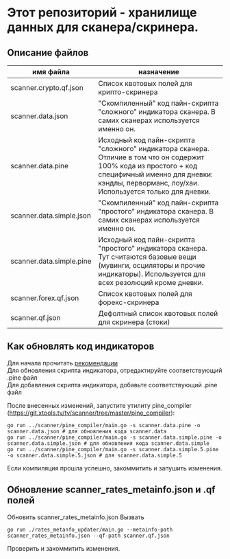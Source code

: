 ﻿# Этот репозиторий - хранилище данных для сканера/скринера.

## Описание файлов
| имя файла | назначение |
|---|---|
| scanner.crypto.qf.json  | Список квотовых полей для крипто-скринера |
| scanner.data.json  | "Скомпиленный" код пайн-скрипта "сложного" индикатора сканера. В самих сканерах используется именно он. |
| scanner.data.pine  | Исходный код пайн-скрипта "сложного" индикатора сканера. Отличие в том что он содержит 100% кода из простого + код специфичный именно для дневки: кэндлы, перворманс, лоу/хаи. Используется только для дневки. |
| scanner.data.simple.json  | "Скомпиленный" код пайн-скрипта "простого" индикатора сканера. В самих сканерах используется именно он. |
| scanner.data.simple.pine  | Исходный код пайн-скрипта "простого" индикатора сканера. Тут считаются базовые вещи (мувинги, осциляторы и прочие индикаторы). Используется для всех резолюций кроме дневки. |
| scanner.forex.qf.json  | Список квотовых полей для форекс-скринера |
| scanner.qf.json  | Дефолтный список квотовых полей для скринера (стоки) |


## Как обновлять код индикаторов
Для начала прочитать [рекомендации](BEST_PRACTICES.md)  
Для обновления скрипта индикатора, отредактируйте соответствующий .pine файл  
Для добавления скрипта индикатора, добавьте соответствующий .pine файл  

После внесенных изменений, запустите утилиту pine_compiler (https://git.xtools.tv/tv/scanner/tree/master/pine_compiler):
```shell
go run ../scanner/pine_compiler/main.go -s scanner.data.pine -o scanner.data.json # для обновления кода scanner.data
go run ../scanner/pine_compiler/main.go -s scanner.data.simple.pine -o scanner.data.simple.json # для обновления кода scanner.data.simple
go run ../scanner/pine_compiler/main.go -s scanner.data.simple.5.pine -o scanner.data.simple.5.json # для scanner.data.simple.5
```

Если компиляция прошла успешно, закоммитить и запушить изменения.

## Обновление scanner_rates_metainfo.json и .qf полей
Обновить scanner_rates_metainfo.json
Вызвать
```shell
go run ./rates_metanfo_updater/main.go --metainfo-path scanner_rates_metainfo.json --qf-path scanner.qf.json
```
Проверить и закоммитить изменения.